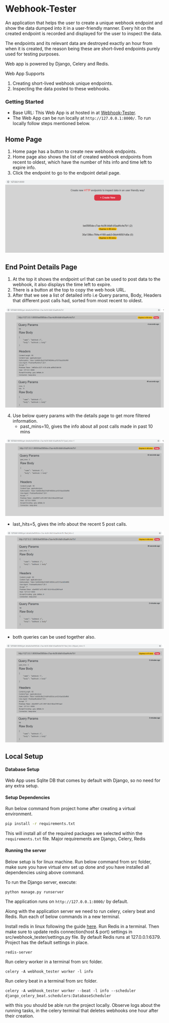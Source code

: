 # Webhook-Tester

An application that helps the user to create a unique webhook endpoint and show the data dumped into it in a user-friendly manner. Every hit on the created endpoint is recorded and displayed for the user to inspect the data.

The endpoints and its relevant data are destroyed exactly an hour from when it is created, the reason being these are short-lived endpoints purely used for testing purposes.

Web app is powered by Django, Celery and Redis.

Web App Supports
1. Creating short-lived webhook unique endpoints.
2. Inspecting the data posted to these webhooks.

### Getting Started

* Base URL: This Web App is at hosted in at [Webhook-Tester](http://4eb84d4511fe.ngrok.io/). 
* The Web App can be run locally at `http://127.0.0.1:8000/`. To run locally follow steps mentioned below.


## Home Page

1. Home page has a button to create new webhook endpoints.
2. Home page also shows the list of created webhook endpoints from recent to oldest, which have the number of hits info and time left to expire info.
3. Click the endpoint to go to the endpoint detail page. 

![home_page](https://github.com/cnulenka/Webhook-Tester/blob/main/images/home_page.png)

## End Point Details Page

1. At the top it shows the endpoint url that can be used to post data to the webhook, it also displays the time left to expire.
2. There is a button at the top to copy the web hook URL.
3. After that we see a list of detailed info i.e Query params, Body, Headers that different post calls had, sorted from most recent to oldest.

![details_page](https://github.com/cnulenka/Webhook-Tester/blob/main/images/details_page.png)

4. Use below query params with the details page to get more filtered information.
    * past_mins=10, gives the info about all post calls made in past 10 mins

![details_page](https://github.com/cnulenka/Webhook-Tester/blob/main/images/details_past_mins.png)
   
   * last_hits=5, gives the info about the recent 5 post calls.

![details_page](https://github.com/cnulenka/Webhook-Tester/blob/main/images/details_last_hits.png)

   * both queries can be used together also.

![details_page](https://github.com/cnulenka/Webhook-Tester/blob/main/images/details_past_mins_and_last_hits.png)


## Local Setup
#### Database Setup
Web App uses Sqlite DB that comes by default with Django, so no need for any extra setup.

#### Setup Dependencies

Run below command from project home after creating a virtual environment.

```bash
pip install -r requirements.txt
```

This will install all of the required packages we selected within the `requirements.txt` file.
Major requirements are Django, Celery, Redis

#### Running the server

Below setup is for linux machine. Run below command from src folder, make sure you have virtual env set up done and you have installed all dependencies using above command.

To run the Django server, execute:

```
python manage.py runserver
```

The application runs on `http://127.0.0.1:8000/` by default.

Along with the application server we need to run celery, celery beat and Redis. Run each of below commands in a new terminal.

Install redis in linux following the guide [here](https://redis.io/topics/quickstart).
Run Redis in a terminal. Then make sure to update redis connection(host & port) settings in src/webhook_tester/settings.py file. By default Redis runs at 127.0.0.1:6379.
Project has the default settings in place.

```
redis-server
```


Run celery worker in a terminal from src folder.

```
celery -A webhook_tester worker -l info
```


Run celery beat in a terminal from src folder.

```
celery -A webhook_tester worker --beat -l info --scheduler django_celery_beat.schedulers:DatabaseScheduler
```

with this you should be able run the project locally. Observe logs about the running tasks, in the celery terminal that deletes webhooks one hour after their creation.
